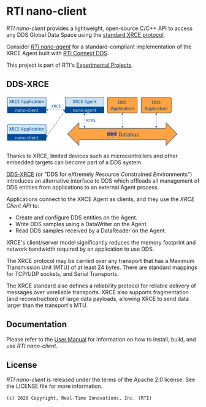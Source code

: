# RTI nano-client

*RTI nano-client* provides a lightweight, open-source C/C++ API to access any
DDS Global Data Space using the [standard XRCE protocol][omg-xrce].

Consider [*RTI nano-agent*][nano-agent-git]
for a standard-compliant implementation of the XRCE Agent built with
[RTI Connext DDS][connext-home].

This project is part of RTI's [Experimental Projects][experimental-faq].

## DDS-XRCE

![DDS-XRCE System Architecture][dds-xrce-architecture]

Thanks to XRCE, limited devices such as microcontrollers and other embedded
targets can become part of a DDS system.

[DDS-XRCE][omg-xrce] (or "DDS for e*X*tremely *R*esource *C*onstrained *E*nvironments") introduces 
an alternative interface to DDS which offloads all management of DDS entities
from applications to an external Agent process.

Applications connect to the XRCE Agent as clients, and they use the
*XRCE Client API* to:

* Create and configure DDS entities on the Agent.
* Write DDS samples using a DataWriter on the Agent.
* Read DDS samples received by a DataReader on the Agent.

XRCE's client/server model significantly reduces the memory
footprint and network bandwidth required by an application to use DDS.

The XRCE protocol may be carried over any transport that has a 
Maximum Transmission Unit (MTU) of at least 24 bytes. There are
standard mappings for TCP/UDP sockets, and Serial Transports.

The XRCE standard also defines a reliability protocol for reliable
delivery of messages over unreliable transports. XRCE also supports 
fragmentation (and reconstruction) of large data payloads, allowing 
XRCE to send data larger than the transport's MTU.

## Documentation

Please refer to the [User Manual][nano-client-docs] for 
information on how to install, build, and use *RTI nano-client*.

## License

*RTI nano-client* is released under the terms of the Apache 2.0 license. See the LICENSE file for more information.

```text
(c) 2020 Copyright, Real-Time Innovations, Inc. (RTI)
```

[omg-xrce]: https://www.omg.org/spec/DDS-XRCE/About-DDS-XRCE/ "OMG DDS-XRCE Specification"
[nano-agent-git]: https://github.com/rticommunity/nano-agent.git "RTI nano-agent Git repository"
[nano-client-docs]: https://community.rti.com/static/documentation/nano/nano-client/latest/manual/nano-client/html/ "RTI nano-client User Manual"
[dds-xrce-architecture]: doc/static/dds_xrce_architecture.png "DDS-XRCE System Architecture"
[experimental-faq]: https://www.rti.com/developers/rti-labs/experimental-product-faq "RTI Experimental Product FAQ"
[connext-home]: https://www.rti.com/products/connext-dds-professional "RTI Connext DDS Professional Homepage"
